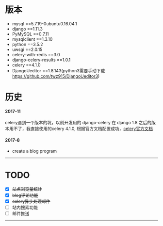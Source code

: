 # 版本
- mysql ==5.7.19-0ubuntu0.16.04.1 
- django ==1.11.3
- PyMySQL ==0.7.11
- mysqlclient ==1.3.10
- python ==3.5.2
- uwsgi ==2.0.15
- celery-with-redis ==3.0
- django-celery-results ==1.0.1
- celery ==4.1.0
- DjangoUeditor ==1.8.143(python3需要手动下载 https://github.com/twz915/DjangoUeditor3)

# 历史
#### 2017-11
celery遇到一个版本的坑，以前开发用的 django-celery 在 django 1.8 之后的版本用不了，我直接使用的celery 4.1.0, 根据官方文档配置成功，[celery官方文档](http://docs.celeryproject.org/en/latest/django/first-steps-with-django.html)

#### 2017-8

- create a blog program  
---

# TODO
- [x] ~~站点浏览量统计~~
- [x] ~~blog评论功能~~
- [x] ~~celery异步处理邮件~~
- [ ] 站内搜索功能
- [ ] 邮件推送  

---



